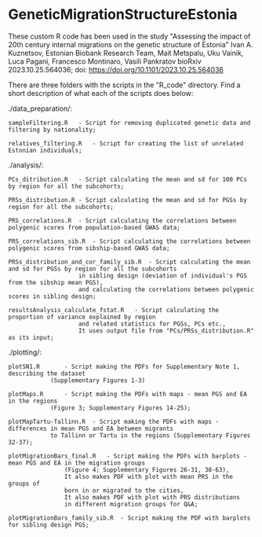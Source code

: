 # GeneticMigrationStructureEstonia

These custom R code has been used in the study 
"Assessing the impact of 20th century internal migrations on the genetic structure of Estonia"
Ivan A. Kuznetsov, Estonian Biobank Research Team, Mait Metspalu, Uku Vainik, Luca Pagani, Francesco Montinaro, Vasili Pankratov
bioRxiv 2023.10.25.564036; doi: https://doi.org/10.1101/2023.10.25.564036

There are three folders with the scripts in the "R_code" directory. 
Find a short description of what each of the scripts does below:


./data_preparation/:

	sampleFiltering.R	- Script for removing duplicated genetic data and filtering by nationality;

	relatives_filtering.R	- Script for creating the list of unrelated Estonian individuals;
	

./analysis/:

	PCs_ditribution.R	- Script calculating the mean and sd for 100 PCs by region for all the subcohorts;

	PRSs_distribution.R	- Script calculating the mean and sd for PGSs by region for all the subcohorts;

	PRS_correlations.R	- Script calculating the correlations between polygenic scores from population-based GWAS data;

	PRS_correlations_sib.R	- Script calculating the correlations between polygenic scores from sibship-based GWAS data;

	PRSs_distribution_and_cor_family_sib.R	- Script calculating the mean and sd for PGSs by region for all the subcohorts
						in sibling design (deviation of individual's PGS from the sibship mean PGS),
						and calculating the correlations between polygenic scores in sibling design;

	resultsAnalysis_calculate_fstat.R	- Script calculating the proportion of variance explained by region 
						and related statistics for PGSs, PCs etc.,
						It uses output file from "PCs/PRSs_distribution.R" as its input;


./plotting/:

	plotSN1.R		- Script making the PDFs for Supplementary Note 1, describing the dataset
				(Supplementary Figures 1-3)

	plotMaps.R		- Script making the PDFs with maps - mean PGS and EA in the regions
				(Figure 3; Supplementary Figures 14-25);

	plotMapTartu-Tallinn.R	- Script making the PDFs with maps - differences in mean PGS and EA between migrants 
				to Tallinn or Tartu in the regions (Supplementary Figures 32-37);

	plotMigrationBars_final.R	- Script making the PDFs with barplots - mean PGS and EA in the migration groups
					(Figure 4; Supplementary Figures 26-31, 38-63),
					It also makes PDF with plot with mean PRS in the groups of 
					born in or migrated to the cities,
					It also makes PDF with plot with PRS distributions 
					in different migration groups for Q&A;

	plotMigrationBars_family_sib.R	- Script making the PDF with barplots for sibling design PGS;
